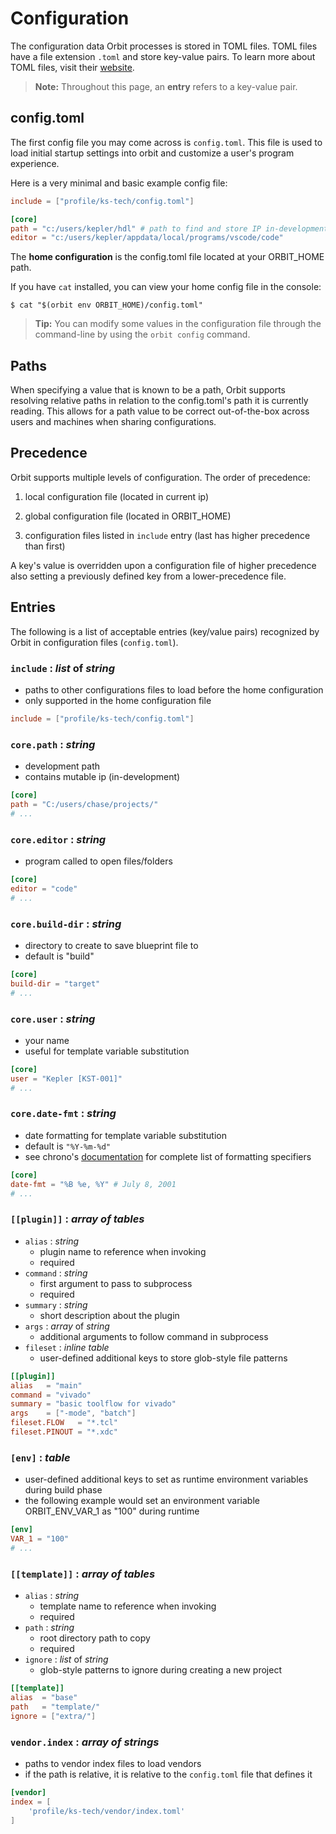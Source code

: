 # Configuration

The configuration data Orbit processes is stored in TOML files. TOML files have a file extension `.toml` and store key-value pairs. To learn more about TOML files, visit their [website](https://toml.io/en/).

> __Note:__ Throughout this page, an __entry__ refers to a key-value pair.

## config.toml

The first config file you may come across is `config.toml`. This file is used to load initial startup settings into orbit and customize a user's program experience.

Here is a very minimal and basic example config file:
``` toml
include = ["profile/ks-tech/config.toml"]

[core]
path = "c:/users/kepler/hdl" # path to find and store IP in-development
editor = "c:/users/kepler/appdata/local/programs/vscode/code"
```

The __home configuration__ is the config.toml file located at your ORBIT_HOME path.

If you have `cat` installed, you can view your home config file in the console:
```
$ cat "$(orbit env ORBIT_HOME)/config.toml"
```

> __Tip:__ You can modify some values in the configuration file through the command-line by using the `orbit config` command.

## Paths

When specifying a value that is known to be a path, Orbit supports resolving relative paths in relation to the config.toml's path it is currently reading. This allows for a path value to be correct out-of-the-box across users and machines when sharing configurations.

## Precedence

Orbit supports multiple levels of configuration. The order of precedence:

1. local configuration file (located in current ip)

2. global configuration file (located in ORBIT_HOME)

3. configuration files listed in `include` entry (last has higher precedence than first)

A key's value is overridden upon a configuration file of higher precedence also setting a previously defined key from a lower-precedence file.

## Entries

The following is a list of acceptable entries (key/value pairs) recognized by Orbit in configuration files (`config.toml`).


### `include` : _list_ of _string_
- paths to other configurations files to load before the home configuration
- only supported in the home configuration file

``` toml
include = ["profile/ks-tech/config.toml"]
```

### `core.path` : _string_
- development path
- contains mutable ip (in-development)

``` toml
[core]
path = "C:/users/chase/projects/"
# ...
```

### `core.editor` : _string_
- program called to open files/folders

``` toml
[core]
editor = "code"
# ...
```

### `core.build-dir` : _string_
- directory to create to save blueprint file to
- default is "build"

``` toml
[core]
build-dir = "target"
# ...
```

### `core.user` : _string_
- your name
- useful for template variable substitution

``` toml
[core]
user = "Kepler [KST-001]"
# ...
```

### `core.date-fmt` : _string_
- date formatting for template variable substitution
- default is `"%Y-%m-%d"`
- see chrono's [documentation](https://docs.rs/chrono/0.4.19/chrono/format/strftime/index.html#specifiers) for complete list of formatting specifiers

``` toml
[core]
date-fmt = "%B %e, %Y" # July 8, 2001
# ...
```

### `[[plugin]]` : _array of tables_
- `alias` : _string_ 
    - plugin name to reference when invoking
    - required
- `command` : _string_
    - first argument to pass to subprocess
    - required
- `summary` : _string_
    - short description about the plugin
- `args` : _array_ of _string_
    - additional arguments to follow command in subprocess  
- `fileset` : _inline table_
    - user-defined additional keys to store glob-style file patterns

``` toml
[[plugin]]
alias   = "main"
command = "vivado"
summary = "basic toolflow for vivado"
args    = ["-mode", "batch"]
fileset.FLOW   = "*.tcl"
fileset.PINOUT = "*.xdc"
```

### `[env]` : _table_
- user-defined additional keys to set as runtime environment variables during build phase
- the following example would set an environment variable ORBIT_ENV_VAR_1 as "100" during runtime

``` toml
[env]
VAR_1 = "100"
# ...
```

### `[[template]]` : _array of tables_
- `alias` : _string_
    - template name to reference when invoking
    - required
- `path` : _string_
    - root directory path to copy
    - required
- `ignore` : _list_ of _string_
    - glob-style patterns to ignore during creating a new project

``` toml
[[template]]
alias  = "base"
path   = "template/"
ignore = ["extra/"]
```

### `vendor.index` : _array of strings_
- paths to vendor index files to load vendors
- if the path is relative, it is relative to the `config.toml` file that defines it

``` toml
[vendor]
index = [
    'profile/ks-tech/vendor/index.toml'
]
```